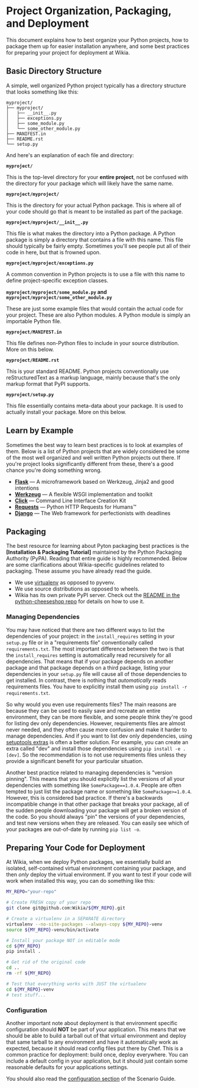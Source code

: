 # Project Organization, Packaging, and Deployment

This document explains how to best organize your Python projects, how to package them up for easier
installation anywhere, and some best practices for preparing your project for deployment at Wikia.

## Basic Directory Structure

A simple, well organized Python project typically has a directory structure that looks something
like this:

```
myproject/
├── myproject/
│   ├── __init__.py
│   ├── exceptions.py
│   ├── some_module.py
│   └── some_other_module.py
├── MANIFEST.in
├── README.rst
└── setup.py
```

And here's an explanation of each file and directory:

**`myproject/`**

This is the top-level directory for your **entire project**, not be confused with the directory for
your package which will likely have the same name.

**`myproject/myproject/`**

This is the directory for your actual Python package. This is where all of your code should go that
is meant to be installed as part of the package.

**`myproject/myproject/__init__.py`**

This file is what makes the directory into a Python package. A Python package is simply a directory
that contains a file with this name. This file should typically be fairly empty. Sometimes you'll
see people put all of their code in here, but that is frowned upon.

**`myproject/myproject/exceptions.py`**

A common convention in Python projects is to use a file with this name to define project-specific
exception classes.

**`myproject/myproject/some_module.py` and `myproject/myproject/some_other_module.py`**

These are just some example files that would contain the actual code for your project. These are
also Python modules. A Python module is simply an importable Python file.

**`myproject/MANIFEST.in`**

This file defines non-Python files to include in your source distribution. More on this below.

**`myproject/README.rst`**

This is your standard README. Python projects conventionally use reStructuredText as a markup
language, mainly because that's the only markup format that PyPI supports.

**`myproject/setup.py`**

This file essentially contains meta-data about your package. It is used to actually install your
package. More on this below.

## Learn by Example

Sometimes the best way to learn best practices is to look at examples of them. Below is a list of
Python projects that are widely considered be some of the most well organized and well written
Python projects out there. If you're project looks significantly different from these, there's a
good chance you're doing something wrong.

* **[Flask]** — A microframework based on Werkzeug, Jinja2 and good intentions
* **[Werkzeug]** — A flexible WSGI implementation and toolkit
* **[Click]** — Command Line Interface Creation Kit
* **[Requests]** — Python HTTP Requests for Humans™
* **[Django]** — The Web framework for perfectionists with deadlines

## Packaging

The best resource for learning about Pyton packaging best practices is the
**[Installation & Packaging Tutorial]** maintained by the Python Packaging Authority (PyPA).
Reading that entire guide is highly recommended. Below are some clarifications about Wikia-specific
guidelines related to packaging. These assume you have already read the guide.

* We use [virtualenv] as opposed to pyvenv.
* We use source distributions as opposed to wheels.
* Wikia has its own private PyPI server. Check out the [README in the python-cheeseshop repo] for
  details on how to use it.

### Managing Dependencies

You may have noticed that there are two different ways to list the dependencies of your project: in
the `install_requires` setting in your `setup.py` file or in a "requirements file" conventionally
called `requirements.txt`. The most important difference between the two is that the
`install_requires` setting is automatically read recursively for all dependencies. That means that
if your package depends on another package and that package depends on a third package, listing your
dependencies in your `setup.py` file will cause all of those dependencies to get installed. In
contrast, there is nothing that _automatically_ reads requirements files. You have to explicitly
install them using `pip install -r requirements.txt`.

So why would you even use requirements files? The main reasons are because they can be used to
easily save and recreate an entire environment, they can be more flexible, and some people think
they're good for listing dev only dependencies. However, requirements files are almost never needed,
and they often cause more confusion and make it harder to manage dependencies. And if you want to
list dev only dependencies, using [setuptools extras] is often a better solution. For example, you
can create an extra called "dev" and install those dependencies using `pip install -e .[dev]`. So
the recommendation is to not use requirements files unless they provide a significant benefit for
your particular situation.

Another best practice related to managing dependencies is "version pinning". This means that you
should explicitly list the versions of all your dependencies with something like
`SomePackage==1.0.4`. People are often tempted to just list the package name or something like
`SomePackage>=1.0.4`. However, this is considered bad practice. If there's a backwards incompatible
change in that other package that breaks your package, all of the sudden people downloading your
package will get a broken version of the code. So you should always "pin" the versions of your
dependencies, and test new versions when they are released. You can easily see which of your
packages are out-of-date by running `pip list -o`.

## Preparing Your Code for Deployment

At Wikia, when we deploy Python packages, we essentially build an isolated, self-contained virtual
environment containing your package, and then _only_ deploy the virtual environment. If you want to
test if your code will work when installed this way, you can do something like this:

```bash
MY_REPO="your-repo"

# Create FRESH copy of your repo
git clone git@github.com:Wikia/${MY_REPO}.git

# Create a virtualenv in a SEPARATE directory
virtualenv --no-site-packages --always-copy ${MY_REPO}-venv
source ${MY_REPO}-venv/bin/activate

# Install your package NOT in editable mode
cd ${MY_REPO}
pip install .

# Get rid of the original code
cd ..
rm -rf ${MY_REPO}

# Test that everything works with JUST the virtualenv
cd ${MY_REPO}-venv
# test stuff...
```

### Configuration

Another important note about deployment is that environment specific configuration should **NOT** be
part of your application. This means that we should be able to build a tarball out of that virtual
environment and deploy that same tarball to any environment and have it automatically work as
expected, because it should read config files put there by Chef. This is a common practice for
deployment: build once, deploy everywhere. You can include a default config in your application, but
it should just contain some reasonable defaults for your applications settings.

You should also read the [configuration section](ScenarioGuide.md#configuration) of the Scenario
Guide.


[Flask]: https://github.com/mitsuhiko/flask
[Werkzeug]: https://github.com/mitsuhiko/werkzeug
[Click]: https://github.com/mitsuhiko/click
[Requests]: https://github.com/kennethreitz/requests
[Django]: https://github.com/django/django
[Installation & Packaging Tutortial]: https://python-packaging-user-guide.readthedocs.org/en/latest/tutorial.html
[virtualenv]: https://virtualenv.pypa.io/en/latest/
[README in the python-cheeseshop repo]: https://github.com/Wikia/python-cheeseshop#readme
[setuptools extras]: https://pythonhosted.org/setuptools/setuptools.html#declaring-extras-optional-features-with-their-own-dependencies
